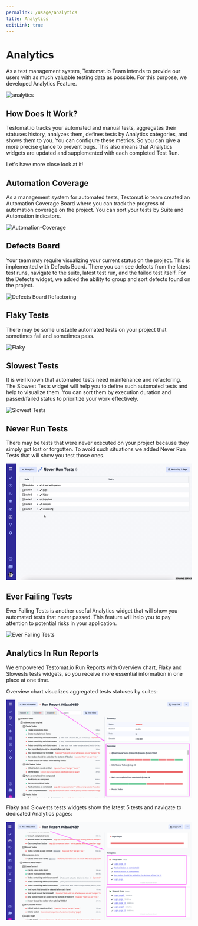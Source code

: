 ```yaml
---
permalink: /usage/analytics
title: Analytics
editLink: true
---
```


# Analytics

As a test management system, Testomat.io Team intends to provide our users with as much valuable testing data as possible. For this purpose, we developed Analytics Feature. 

<img width="987" alt="analytics " src="https://user-images.githubusercontent.com/77803888/147567785-657a9051-f2e6-4deb-b9ad-d53aa5fdabec.png">

## How Does It Work?

Testomat.io tracks your automated and manual tests, aggregates their statuses history, analyzes them, defines tests by Analytics categories, and shows them to you. You can configure these metrics. So you can give a more precise glance to prevent bugs. This also means that Analytics widgets are updated and supplemented with each completed Test Run.

Let's have more close look at it!

## Automation Coverage 

As a management system for automated tests, Testomat.io team created an Automation Coverage Board where you can track the progress of automation coverage on the project. You can sort your tests by Suite and Automation indicators.

![Automation-Coverage](images/147570053-cb2bf5d9-e98c-4778-9df2-74ed88b96c49.gif)

## Defects Board 

Your team may require visualizing your current status on the project. This is implemented with Defects Board. There you can see defects from the latest test runs, navigate to the suite, latest test run, and the failed test itself. For the Defects widget, we added the ability to group and sort defects found on the project.

![Defects Board Refactoring](images/147571296-182b119a-7e4f-4c27-9a20-0cd0760b7e3b.gif)

## Flaky Tests

There may be some unstable automated tests on your project that sometimes fail and sometimes pass. 

![Flaky](images/Flaky.gif)

## Slowest Tests 

It is well known that automated tests need maintenance and refactoring. The Slowest Tests widget will help you to define such automated tests and help to visualize them. You can sort them by execution duration and passed/failed status to prioritize your work effectively.

![Slowest Tests](images/147572823-b5a3917f-55f3-4fc6-88bf-a69b1ec9bfca.gif)


## Never Run Tests

There may be tests that were never executed on your project because they simply got lost or forgotten. To avoid such situations we added Never Run Tests that will show you test those ones.

![Never-Run-Tests](images/Never-Run-Tests.gif)

## Ever Failing Tests

Ever Failing Tests is another useful Analytics widget that will show you automated tests that never passed. This feature will help you to pay attention to potential risks in your application.

![Ever Failing Tests](images/147574334-3a076e17-9a8e-437b-8a8c-9d1833a29c28.gif)

## Analytics In Run Reports

We empowered Testomat.io Run Reports with Overview chart, Flaky and Slowests tests widgets, so you receive more essential information in one place at one time.

Overview chart visualizes aggregated tests statuses by suites:

![image](images/147571210-e1277094-b480-4b3a-ad5b-b79248203c9e.png)

Flaky and Slowests tests widgets show the latest 5 tests and navigate to dedicated Analytics pages: 

![image](images/147570746-6d5a24be-689a-4209-b246-24aaf8afeda0.png)




 
